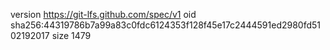 version https://git-lfs.github.com/spec/v1
oid sha256:44319786b7a99a83c0fdc6124353f128f45e17c2444591ed2980fd5102192017
size 1479
